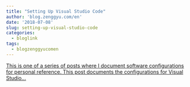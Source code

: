 ```yaml
---
title: "Setting Up Visual Studio Code"
author: 'blog.zenggyu.com/en'
date: '2018-07-08'
slug: setting-up-visual-studio-code
categories:
  - bloglink
tags:
  - blogzenggyucomen
---
```


[This is one of a series of posts where I document software configurations for personal reference. This post documents the configurations for Visual Studio...<click to read more>](https://blog.zenggyu.com/en/post/2018-07-08/setting-up-visual-studio-code/)

